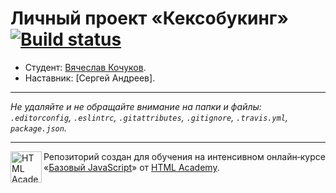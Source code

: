 # Личный проект «Кексобукинг» [![Build status][travis-image]][travis-url]

* Студент: [Вячеслав Кочуков](https://up.htmlacademy.ru/javascript/10/user/289641).
* Наставник: [Сергей Андреев].

---

_Не удаляйте и не обращайте внимание на папки и файлы:_<br>
_`.editorconfig`, `.eslintrc`, `.gitattributes`, `.gitignore`, `.travis.yml`, `package.json`._

---

<a href="https://htmlacademy.ru/intensive/javascript"><img align="left" width="50" height="50" title="HTML Academy" src="https://up.htmlacademy.ru/static/img/intensive/javascript/logo-for-github.svg"></a>

Репозиторий создан для обучения на интенсивном онлайн‑курсе «[Базовый JavaScript](https://htmlacademy.ru/intensive/javascript)» от [HTML Academy](https://htmlacademy.ru).

[travis-image]: https://travis-ci.org/htmlacademy-javascript/289641-keksobooking.svg?branch=master
[travis-url]: https://travis-ci.org/htmlacademy-javascript/289641-keksobooking
